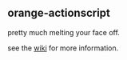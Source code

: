 ## orange-actionscript ##
pretty much melting your face off.

see the [wiki](https://github.com/factorylabs/orange-actionscript/wikis) for more information.
